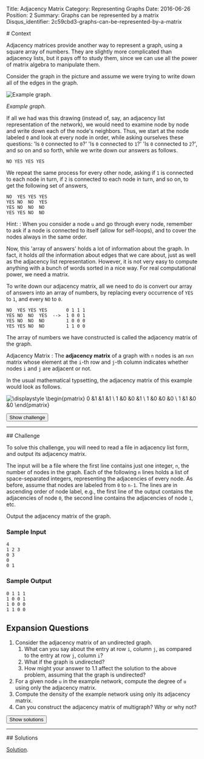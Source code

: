 Title: Adjacency Matrix
Category: Representing Graphs
Date: 2016-06-26
Position: 2
Summary: Graphs can be represented by a matrix
Disqus_identifier: 2c59cbd3-graphs-can-be-represented-by-a-matrix

<div markdown class="erdos-context">
# Context

Adjacency matrices provide another way to represent a graph, using a square
array of numbers. They are slightly more complicated than adjacency lists,
but it pays off to study them, since we can use all the power of matrix
algebra to manipulate them.

Consider the graph in the picture and assume we were trying to write down
all of the edges in the graph.

<div class="img-desc">
  <p><img src="/images/adjmatrix.png" title="Example graph."></p>
  <p><em>Example graph.</em></p>
</div>

If all we had was this drawing (instead of, say, an adjacency list
representation of the network), we would need to examine node by node and
write down each of the node's neighbors. Thus, we start at the node labeled
`0` and look at every node in order, while asking ourselves these
questions: 'Is `0` connected to `0`?' 'Is `0` connected to `1`?' 'Is `0`
connected to `2`?', and so on and so forth, while we write down our answers
as follows.

```
NO YES YES YES
```

We repeat the same process for every other node, asking if `1` is connected
to each node in turn, if `2` is connected to each node in turn, and so on,
to get the following set of answers,

```
NO  YES YES YES
YES NO  NO  YES
YES NO  NO  NO
YES YES NO  NO
```

Hint:
: When you consider a node `u` and go through every node, remember to ask
if a node is connected to itself (allow for self-loops), and to cover the
nodes always in the same order.

Now, this 'array of answers' holds a lot of information about the graph. In
fact, it holds *all* the information about edges that we care about, just
as well as the adjacency list representation. However, it is not very easy
to compute anything with a bunch of words sorted in a nice way. For real
computational power, we need a matrix.

To write down our adjacency matrix, all we need to do is convert our array
of answers into an array of numbers, by replacing every occurrence of `YES`
to `1`, and every `NO` to `0`.

```
NO  YES YES YES       0 1 1 1
YES NO  NO  YES  -->  1 0 0 1
YES NO  NO  NO		  1 0 0 0
YES YES NO  NO		  1 1 0 0
```

The array of numbers we have constructed is called the adjacency matrix of
the graph.

Adjacency Matrix[](#adjacency-matrix)
: The **adjacency matrix** of a graph with `n` nodes is an `nxn` matrix
whose element at the `i`-th row and `j`-th column indicates whether nodes
`i` and `j` are adjacent or not.

In the usual mathematical typsetting, the adjacency matrix of this example
would look as follows.

![\displaystyle \begin{pmatrix} 0  &1  &1  &1 \\ 1  &0  &0  &1 \\ 1  &0  &0  &0 \\ 1  &1  &0  &0 \end{pmatrix} ](http://quicklatex.com/cache3/40/ql_c359dd3fc22df3ab137f67304fac0340_l3.png "\displaystyle \begin{pmatrix} 0  &1  &1  &1 \\ 1  &0  &0  &1 \\ 1  &0  &0  &0 \\ 1  &1  &0  &0 \end{pmatrix} ")



<button type="button" class="btn btn-large btn-default erdos-fadein-challenge">
  Show challenge
  </button>
</div> <!-- erdos-context -->

<div markdown class="erdos-challenge">
<hr />
## Challenge

To solve this challenge, you will need to read a file in adjacency list
form, and output its adjacency matrix.

The input will be a file where the first line contains just one integer,
`n`, the number of nodes in the graph. Each of the following `n` lines
holds a list of space-separated integers, representing the adjacencies of
every node. As before, assume that nodes are labeled from `0` to `n-1`. The
lines are in ascending order of node label, e.g., the first line of the
output contains the adjacencies of node `0`, the second line contains the
adjacencies of node `1`, etc.

Output the adjacency matrix of the graph.

### Sample Input

```
4
1 2 3
0 3
0
0 1
```

### Sample Output

```
0 1 1 1
1 0 0 1
1 0 0 0
1 1 0 0
```

## Expansion Questions

1. Consider the adjacency matrix of an undirected graph.
    1. What can you say about the entry at row `i`, column `j`, as compared
       to the entry at row `j`, column `i`?
    2. What if the graph is undirected?
    3. How might your answer to 1.1 affect the solution to the above
       problem, assuming that the graph is undirected?
2. For a given node `u` in the example network, compute the degree of `u`
   using only the adjacency matrix.
3. Compute the density of the example network using only its adjacency
   matrix.
4. Can you construct the adjacency matrix of multigraph? Why or why not?

<button type="button" class="btn btn-large btn-default erdos-fadein-solutions">
  Show solutions
  </button>
</div> <!-- erdos-challenge -->

<div markdown class="erdos-solutions">
<hr />
## Solutions

[Solution](https://github.com/Leockard/erdos/blob/master/solutions/reprs/adjmatrix.py).
